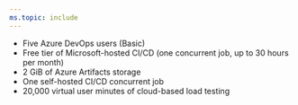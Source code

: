 ```yaml
---
ms.topic: include
---
```


* Five Azure DevOps users (Basic)
* Free tier of Microsoft-hosted CI/CD (one concurrent job, up to 30 hours per month)
* 2 GiB of Azure Artifacts storage
* One self-hosted CI/CD concurrent job
* 20,000 virtual user minutes of cloud-based load testing

